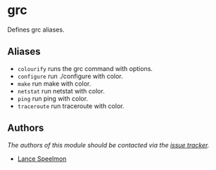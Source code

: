 grc
===

Defines grc aliases.

Aliases
-------

  - `colourify`  runs the grc command with options.
  - `configure`  run ./configure with color.
  - `make`       run make with color.
  - `netstat`    run netstat with color.
  - `ping`       run ping with color.
  - `traceroute` run traceroute with color.

Authors
-------

*The authors of this module should be contacted via the [issue tracker][1].*

  - [Lance Speelmon](https://github.com/lancespeelmon)

[1]: https://github.com/lancespeelmon/prezto/issues
